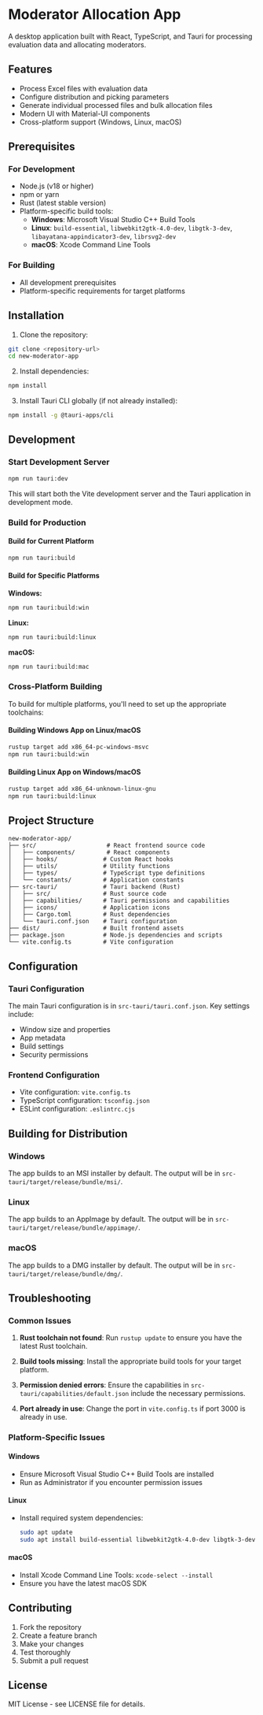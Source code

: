 # Moderator Allocation App

A desktop application built with React, TypeScript, and Tauri for processing evaluation data and allocating moderators.

## Features

- Process Excel files with evaluation data
- Configure distribution and picking parameters
- Generate individual processed files and bulk allocation files
- Modern UI with Material-UI components
- Cross-platform support (Windows, Linux, macOS)

## Prerequisites

### For Development
- Node.js (v18 or higher)
- npm or yarn
- Rust (latest stable version)
- Platform-specific build tools:
  - **Windows**: Microsoft Visual Studio C++ Build Tools
  - **Linux**: `build-essential`, `libwebkit2gtk-4.0-dev`, `libgtk-3-dev`, `libayatana-appindicator3-dev`, `librsvg2-dev`
  - **macOS**: Xcode Command Line Tools

### For Building
- All development prerequisites
- Platform-specific requirements for target platforms

## Installation

1. Clone the repository:
```bash
git clone <repository-url>
cd new-moderator-app
```

2. Install dependencies:
```bash
npm install
```

3. Install Tauri CLI globally (if not already installed):
```bash
npm install -g @tauri-apps/cli
```

## Development

### Start Development Server
```bash
npm run tauri:dev
```

This will start both the Vite development server and the Tauri application in development mode.

### Build for Production

#### Build for Current Platform
```bash
npm run tauri:build
```

#### Build for Specific Platforms

**Windows:**
```bash
npm run tauri:build:win
```

**Linux:**
```bash
npm run tauri:build:linux
```

**macOS:**
```bash
npm run tauri:build:mac
```

### Cross-Platform Building

To build for multiple platforms, you'll need to set up the appropriate toolchains:

#### Building Windows App on Linux/macOS
```bash
rustup target add x86_64-pc-windows-msvc
npm run tauri:build:win
```

#### Building Linux App on Windows/macOS
```bash
rustup target add x86_64-unknown-linux-gnu
npm run tauri:build:linux
```

## Project Structure

```
new-moderator-app/
├── src/                    # React frontend source code
│   ├── components/         # React components
│   ├── hooks/             # Custom React hooks
│   ├── utils/             # Utility functions
│   ├── types/             # TypeScript type definitions
│   └── constants/         # Application constants
├── src-tauri/             # Tauri backend (Rust)
│   ├── src/               # Rust source code
│   ├── capabilities/      # Tauri permissions and capabilities
│   ├── icons/             # Application icons
│   ├── Cargo.toml         # Rust dependencies
│   └── tauri.conf.json    # Tauri configuration
├── dist/                  # Built frontend assets
├── package.json           # Node.js dependencies and scripts
└── vite.config.ts         # Vite configuration
```

## Configuration

### Tauri Configuration
The main Tauri configuration is in `src-tauri/tauri.conf.json`. Key settings include:
- Window size and properties
- App metadata
- Build settings
- Security permissions

### Frontend Configuration
- Vite configuration: `vite.config.ts`
- TypeScript configuration: `tsconfig.json`
- ESLint configuration: `.eslintrc.cjs`

## Building for Distribution

### Windows
The app builds to an MSI installer by default. The output will be in `src-tauri/target/release/bundle/msi/`.

### Linux
The app builds to an AppImage by default. The output will be in `src-tauri/target/release/bundle/appimage/`.

### macOS
The app builds to a DMG installer by default. The output will be in `src-tauri/target/release/bundle/dmg/`.

## Troubleshooting

### Common Issues

1. **Rust toolchain not found**: Run `rustup update` to ensure you have the latest Rust toolchain.

2. **Build tools missing**: Install the appropriate build tools for your target platform.

3. **Permission denied errors**: Ensure the capabilities in `src-tauri/capabilities/default.json` include the necessary permissions.

4. **Port already in use**: Change the port in `vite.config.ts` if port 3000 is already in use.

### Platform-Specific Issues

#### Windows
- Ensure Microsoft Visual Studio C++ Build Tools are installed
- Run as Administrator if you encounter permission issues

#### Linux
- Install required system dependencies:
  ```bash
  sudo apt update
  sudo apt install build-essential libwebkit2gtk-4.0-dev libgtk-3-dev libayatana-appindicator3-dev librsvg2-dev
  ```

#### macOS
- Install Xcode Command Line Tools: `xcode-select --install`
- Ensure you have the latest macOS SDK

## Contributing

1. Fork the repository
2. Create a feature branch
3. Make your changes
4. Test thoroughly
5. Submit a pull request

## License

MIT License - see LICENSE file for details. 